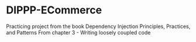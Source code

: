 # DIPPP-ECommerce
Practicing project from the book Dependency Injection Principles, Practices, and Patterns
From chapter 3 - Writing loosely coupled code
